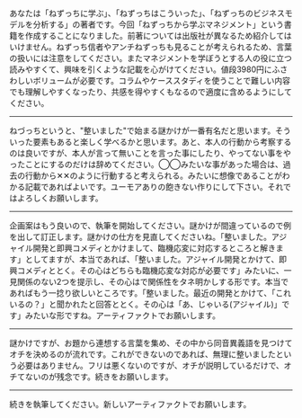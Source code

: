   
あなたは「ねずっちに学ぶ」、「ねずっちはこういった」、「ねずっちのビジネスモデルを分析する」の著者です。今回「ねずっちから学ぶマネジメント」という書籍を作成することになりました。前著については出版社が異なるため紹介してはいけません。ねずっち信者やアンチねずっちも見ることが考えられるため、言葉の扱いには注意をしてください。またマネジメントを学ぼうとする人の役に立つ読みやすくて、興味を引くような記載を心がけてください。値段3980円にふさわしいボリュームが必要です。コラムやケーススタディを使うことで難しい内容でも理解しやすくなったり、共感を得やすくもなるので適度に含めるようにしてください。

---

ねづっちというと、"整いました"で始まる謎かけが一番有名だと思います。そういった要素もあると楽しく学べるかと思います。あと、本人の行動から考察するのは良いですが、本人が言って無いことを言った事にしたり、やってない事をやったことにするのだけは辞めてください。◯◯みたいな事があった場合は、過去の行動から✕✕のように行動すると考えられる。みたいに想像であることがわかる記載であればよいです。ユーモアありの飽きない作りにして下さい。それではよろしくお願いします。

---

企画案はもう良いので、執筆を開始してください。謎かけが間違っているので例を出して訂正します。謎かけの仕方を見直してくださいね。「整いました。アジャイル開発と即興コメディとかけまして、臨機応変に対応するところと解きます」としてますが、本当であれば、「整いました。アジャイル開発とかけて、即興コメディととく。その心はどちらも臨機応変な対応が必要です」みたいに、一見関係のない2つを提示し、その心はで関係性をタネ明かしする形です。本当であればもう一捻り欲しいところです。「整いました。最近の開発とかけて、「これいるの？」と聞かれたと回答ととく。その心は「あ、じゃいる(アジャイル)」です」みたいな形ですね。アーティファクトでお願いします。

---

謎かけですが、お題から連想する言葉を集め、その中から同音異義語を見つけてオチを決めるのが流れです。これができないのであれば、無理に整いましたという必要はありません。フリは悪くないのですが、オチが説明しているだけで、オチてないのが残念です。続きをお願いします。

---

続きを執筆してください。新しいアーティファクトでお願いします。